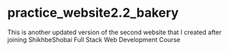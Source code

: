 # practice_website2.2_bakery
This is another updated version of the second website that I created after joining ShikhbeShobai Full Stack Web Development Course
